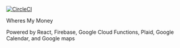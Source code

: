 [![CircleCI](https://circleci.com/gh/buttercutters/wheres-my-money.svg?style=svg)](https://circleci.com/gh/buttercutters/wheres-my-money)


Wheres My Money

Powered by React, Firebase, Google Cloud Functions, Plaid, Google Calendar, and Google maps

